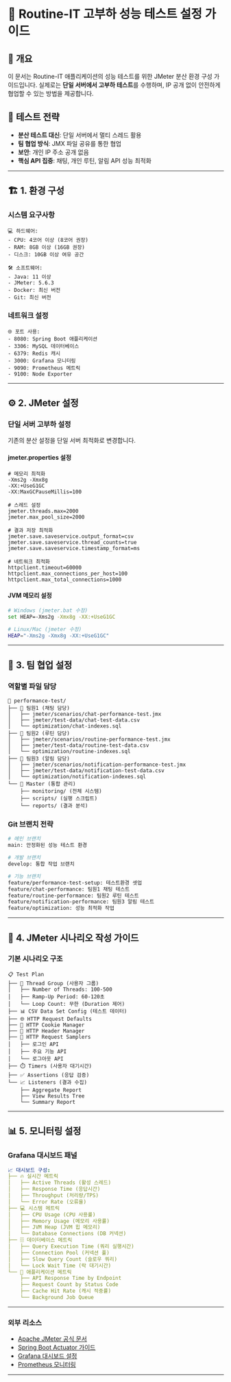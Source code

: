 # 🔧 Routine-IT 고부하 성능 테스트 설정 가이드

## 📖 **개요**
이 문서는 Routine-IT 애플리케이션의 성능 테스트를 위한 JMeter 분산 환경 구성 가이드입니다.
실제로는 **단일 서버에서 고부하 테스트**를 수행하며, IP 공개 없이 안전하게 협업할 수 있는 방법을 제공합니다.

## 🎯 **테스트 전략**
- **분산 테스트 대신**: 단일 서버에서 멀티 스레드 활용
- **팀 협업 방식**: JMX 파일 공유를 통한 협업
- **보안**: 개인 IP 주소 공개 없음
- **핵심 API 집중**: 채팅, 개인 루틴, 알림 API 성능 최적화

---

## 🏗️ **1. 환경 구성**

### **시스템 요구사항**
```
💻 하드웨어:
- CPU: 4코어 이상 (8코어 권장)
- RAM: 8GB 이상 (16GB 권장)
- 디스크: 10GB 이상 여유 공간

🛠️ 소프트웨어:
- Java: 11 이상
- JMeter: 5.6.3
- Docker: 최신 버전
- Git: 최신 버전
```

### **네트워크 설정**
```
🌐 포트 사용:
- 8080: Spring Boot 애플리케이션
- 3306: MySQL 데이터베이스
- 6379: Redis 캐시
- 3000: Grafana 모니터링
- 9090: Prometheus 메트릭
- 9100: Node Exporter
```

---

## ⚙️ **2. JMeter 설정**

### **단일 서버 고부하 설정**
기존의 분산 설정을 단일 서버 최적화로 변경합니다.

#### **jmeter.properties 설정**
```properties
# 메모리 최적화
-Xms2g -Xmx8g
-XX:+UseG1GC
-XX:MaxGCPauseMillis=100

# 스레드 설정
jmeter.threads.max=2000
jmeter.max_pool_size=2000

# 결과 저장 최적화
jmeter.save.saveservice.output_format=csv
jmeter.save.saveservice.thread_counts=true
jmeter.save.saveservice.timestamp_format=ms

# 네트워크 최적화
httpclient.timeout=60000
httpclient.max_connections_per_host=100
httpclient.max_total_connections=1000
```

#### **JVM 메모리 설정**
```bash
# Windows (jmeter.bat 수정)
set HEAP=-Xms2g -Xmx8g -XX:+UseG1GC

# Linux/Mac (jmeter 수정)
HEAP="-Xms2g -Xmx8g -XX:+UseG1GC"
```

---

## 👥 **3. 팀 협업 설정**

### **역할별 파일 담당**
```
📁 performance-test/
├── 👤 팀원1 (채팅 담당)
│   ├── jmeter/scenarios/chat-performance-test.jmx
│   ├── jmeter/test-data/chat-test-data.csv
│   └── optimization/chat-indexes.sql
├── 👤 팀원2 (루틴 담당)  
│   ├── jmeter/scenarios/routine-performance-test.jmx
│   ├── jmeter/test-data/routine-test-data.csv
│   └── optimization/routine-indexes.sql
├── 👤 팀원3 (알림 담당)
│   ├── jmeter/scenarios/notification-performance-test.jmx
│   ├── jmeter/test-data/notification-test-data.csv
│   └── optimization/notification-indexes.sql
└── 👤 Master (통합 관리)
    ├── monitoring/ (전체 시스템)
    ├── scripts/ (실행 스크립트)
    └── reports/ (결과 분석)
```

### **Git 브랜치 전략**
```bash
# 메인 브랜치
main: 안정화된 성능 테스트 환경

# 개발 브랜치  
develop: 통합 작업 브랜치

# 기능 브랜치
feature/performance-test-setup: 테스트환경 셋업
feature/chat-performance: 팀원1 채팅 테스트
feature/routine-performance: 팀원2 루틴 테스트  
feature/notification-performance: 팀원3 알림 테스트
feature/optimization: 성능 최적화 작업
```

---

## 🔧 **4. JMeter 시나리오 작성 가이드**

### **기본 시나리오 구조**
```
📋 Test Plan
├── 🧵 Thread Group (사용자 그룹)
│   ├── Number of Threads: 100-500
│   ├── Ramp-Up Period: 60-120초
│   └── Loop Count: 무한 (Duration 제어)
├── 📊 CSV Data Set Config (테스트 데이터)
├── 🌐 HTTP Request Defaults
├── 🔗 HTTP Cookie Manager
├── 📝 HTTP Header Manager
├── 🎯 HTTP Request Samplers
│   ├── 로그인 API
│   ├── 주요 기능 API
│   └── 로그아웃 API
├── ⏱️ Timers (사용자 대기시간)
├── ✅ Assertions (응답 검증)
└── 📈 Listeners (결과 수집)
    ├── Aggregate Report
    ├── View Results Tree
    └── Summary Report
```

---

## 📊 **5. 모니터링 설정**

### **Grafana 대시보드 패널**
```yaml
📈 대시보드 구성:
├── 🔥 실시간 메트릭
│   ├── Active Threads (활성 스레드)
│   ├── Response Time (응답시간)
│   ├── Throughput (처리량/TPS)
│   └── Error Rate (오류율)
├── 💻 시스템 메트릭  
│   ├── CPU Usage (CPU 사용률)
│   ├── Memory Usage (메모리 사용률)
│   ├── JVM Heap (JVM 힙 메모리)
│   └── Database Connections (DB 커넥션)
├── 🗄️ 데이터베이스 메트릭
│   ├── Query Execution Time (쿼리 실행시간)
│   ├── Connection Pool (커넥션 풀)
│   ├── Slow Query Count (슬로우 쿼리)
│   └── Lock Wait Time (락 대기시간)
└── 📱 애플리케이션 메트릭
    ├── API Response Time by Endpoint
    ├── Request Count by Status Code  
    ├── Cache Hit Rate (캐시 적중률)
    └── Background Job Queue
```

---

### **외부 리소스**
- [Apache JMeter 공식 문서](https://jmeter.apache.org/usermanual/)
- [Spring Boot Actuator 가이드](https://docs.spring.io/spring-boot/docs/current/reference/html/actuator.html)
- [Grafana 대시보드 설정](https://grafana.com/docs/grafana/latest/dashboards/)
- [Prometheus 모니터링](https://prometheus.io/docs/introduction/overview/)

---